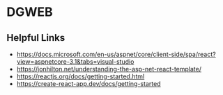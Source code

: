 # DGWEB
## Helpful Links
* https://docs.microsoft.com/en-us/aspnet/core/client-side/spa/react?view=aspnetcore-3.1&tabs=visual-studio
* https://jonhilton.net/understanding-the-asp-net-react-template/
* https://reactjs.org/docs/getting-started.html
* https://create-react-app.dev/docs/getting-started
